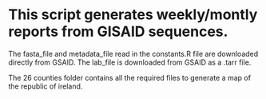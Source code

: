# This script generates weekly/montly reports from GISAID sequences.

The fasta_file  and metadata_file read in the constants.R file are downloaded directly from GSAID. The lab_file is downloaded from GSAID as a .tarr file.

The 26 counties folder contains all the required files to generate a map of the republic of ireland.
